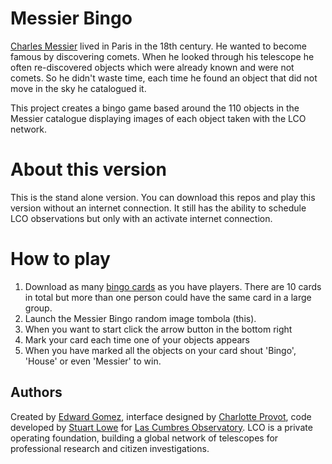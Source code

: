 # Messier Bingo

[Charles Messier](https://en.wikipedia.org/wiki/Charles_Messier) lived in Paris in the 18th century. He wanted to become famous by discovering comets. When he looked through his telescope he often re-discovered objects which were already known and were not comets. So he didn't waste time, each time he found an object that did not move in the sky he catalogued it.

This project creates a bingo game based around the 110 objects in the Messier catalogue displaying images of each object taken with the LCO network.

# About this version

This is the stand alone version. You can download this repos and play this version without an internet connection. It still has the ability to schedule LCO observations but only with an activate internet connection.

# How to play

 1. Download as many [bingo cards](http://lcogt.net/education/messierbingo) as you have players. There are 10 cards in total but more than one person could have the same card in a large group.
 1. Launch the Messier Bingo random image tombola (this).
 1. When you want to start click the arrow button in the bottom right
 1. Mark your card each time one of your objects appears
 1. When you have marked all the objects on your card shout 'Bingo', 'House' or even 'Messier' to win.

Authors
-------
Created by [Edward Gomez](http://edward.gomez.me.uk), interface designed by [Charlotte Provot](http://www.charlotteprovot.com/), code developed by [Stuart Lowe](http://strudel.org.uk) for [Las Cumbres Observatory](http://lco.global/). LCO is a private operating foundation, building a global network of telescopes for professional research and citizen investigations.
